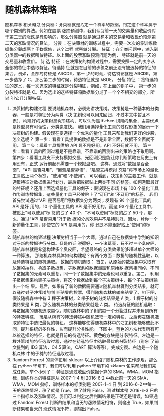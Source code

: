 # 随机森林策略

随机森林
相关概念
分类器：分类器就是给定一个样本的数据，判定这个样本属于哪个类别的算法。例如在股票
涨跌预测中，我们认为前一天的交易量和收盘价对于第二天的涨跌是有影响的，那么分类器
就是通过样本的交易量和收盘价预测第二天的涨跌情况的算法。
分裂 ：在决策树的训练过程中，需要一次次的将训练数据集分裂成两个子数据集，这个过程
就叫做分裂。
特征 ：在分类问题中，输入到分类器中的数据叫做特征。以上面的股票涨跌预测问题为例，
特征就是前一天的交易量和收盘价。
待 选 特征 ：在决策树的构建过程中，需要按照一定的次序从全部的特征中选取特征。待选特
征就是在目前的步骤之前还没有被选择的特征的集合。例如，全部的特征是 ABCDE，第一
步的时候，待选特征就是 ABCDE，第一步选择了 C，那么第二步的时候，待选特征就是
ABDE。
分裂 特征 ：接待选特征的定义，每一次选取的特征就是分裂特征，例如，在上面的例子中，
第一步的分裂特征就是 C。因为选出的这些特征将数据集分成了一个个不相交的部分，所以
叫它们分裂特征。
1. 决策树的构建过程
要说随机森林，必须先讲决策树。决策树是一种基本的分类器，一般是将特征分为两类（决
策树也可以用来回归，不过本文中暂且不表）。构建好的决策树呈树形结构，可以认为是
if-then 规则的集合，主要优点是模型具有可读性，分类速度快。
我们用选择量化工具的过程形象的展示一下决策树的构建。假设现在要选择一个优秀的量化
工具来帮助我们更好的炒股，怎么选呢？
第一步：看看工具提供的数据是不是非常全面，数据不全面就不用。
第二步：看看工具提供的 API 是不是好用，API 不好用就不用。
第三步：看看工具的回测过程是不是靠谱，不靠谱的回测出来的策略也不敢用啊。
第四步：看看工具支不支持模拟交易，光回测只是能让你判断策略在历史上有用没有，正式
运行前起码需要一个模拟盘吧。
这样，通过将“数据是否全面”，“API 是否易用”，“回测是否靠谱”，“是否支持模拟
交易”将市场上的量化工具贴上两个标签，“使用”和“不使用”。
可以看到，决策树的主要工作，就是选取特征对数据集进行划分，最后把数据贴上两类不同
的标签。如何选取最好的特征呢？还用上面选择量化工具的例子：假设现在市场上有 100
个量化工具作为训练数据集，这些量化工具已经被贴上了“可用”和“不可用”的标签。
我们首先尝试通过“API 是否易用”将数据集分为两类；发现有 90 个量化工具的 API 是好
用的，10 个量化工具的 API 是不好用的。而这 90 个量化工具中，被贴上“可以使用”标
签的占了 40 个，“不可以使用”标签的占了 50 个，那么，通过“API 是否易用”对于数
据的分类效果并不是特别好。因为，给你一个新的量化工具，即使它的 API 是易用的，你
还是不能很好贴上“使用”的标签。
2. 随机森林的构建过程
决策树相当于一个大师，通过自己在数据集中学到的知识对于新的数据进行分类。但是俗话
说得好，一个诸葛亮，玩不过三个臭皮匠。随机森林就是希望构建多个臭皮匠，希望最终的
分类效果能够超过单个大师的一种算法。
那随机森林具体如何构建呢？有两个方面：数据的随机性选取，以及待选特征的随机选取。
数据的随机选取：
首先，从原始的数据集中采取有放回的抽样，构造子数据集，子数据集的数据量是和原始数
据集相同的。不同子数据集的元素可以重复，同一个子数据集中的元素也可以重复。第二，
利用子数据集来构建子决策树，将这个数据放到每个子决策树中，每个子决策树输出一个结
果。最后，如果有了新的数据需要通过随机森林得到分类结果，就可以通过对子决策树的判
断结果的投票，得到随机森林的输出结果了。如下图，假设随机森林中有 3 棵子决策树，2
棵子树的分类结果是 A 类，1 棵子树的分类结果是 B 类，那么随机森林的分类结果就是 A
类。
待选特征的随机选取：
与数据集的随机选取类似，随机森林中的子树的每一个分裂过程并未用到所有的待选特征，
而是从所有的待选特征中随机选取一定的特征，之后再在随机选取的特征中选取最优的特征。
这样能够使得随机森林中的决策树都能够彼此不同，提升系统的多样性，从而提升分类性能。
下图中，蓝色的方块代表所有可以被选择的特征，也就是目前的待选特征。黄色的方块是分
裂特征。左边是一棵决策树的特征选取过程，通过在待选特征中选取最优的分裂特征（别忘
了前文提到的 ID3 算法，C4.5 算法，CART 算法等等），完成分裂。右边是一个随机森林
中的子树的特征选取过程。
3. Random Forrest 的具体使用-sklearn
以上介绍了随机森林的工作原理，那么在 python 环境下，我们可以利用 python 环境下的
sklearn 包来帮助我们完成任务。举个小例子：
特征是通过收盘价数据计算的 SMA，WMA，MOM 指标，训练样本的特征是从 2007-1-4
到 2016-6-2 中截止前一天的 SMA，WMA，MOM 指标，训练样本的标类别是 2007-1-4 日
到 2016-6-2 中每一天的涨跌情况，涨了就是 True，跌了就是 False，测试样本是 2016-6-3
日的三个指标以及涨跌情况。我们可以判定之后判断结果是正确还是错误，如果通过
Random Forest 判断的结果和当天的涨跌情况相符，则输出 True，如果判断结果和当天的
涨跌情况不符，则输出 False。
